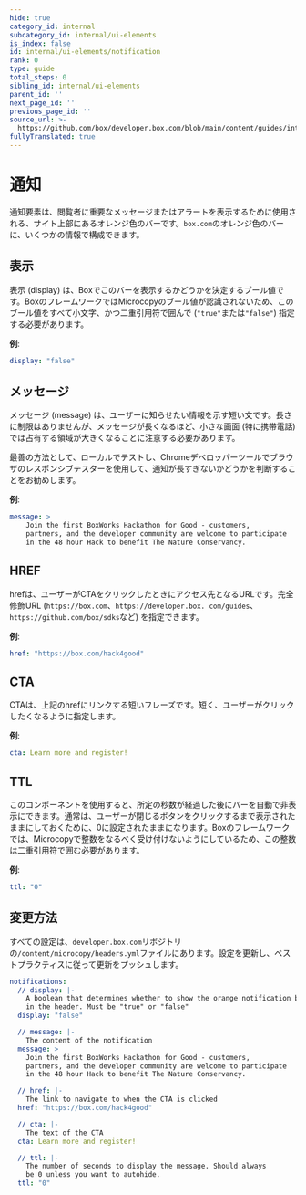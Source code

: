 ```yaml
---
hide: true
category_id: internal
subcategory_id: internal/ui-elements
is_index: false
id: internal/ui-elements/notification
rank: 0
type: guide
total_steps: 0
sibling_id: internal/ui-elements
parent_id: ''
next_page_id: ''
previous_page_id: ''
source_url: >-
  https://github.com/box/developer.box.com/blob/main/content/guides/internal/ui-elements/notification.md
fullyTranslated: true
---
```

<!-- does not need translation -->

# 通知

通知要素は、閲覧者に重要なメッセージまたはアラートを表示するために使用される、サイト上部にあるオレンジ色のバーです。`box.com`のオレンジ色のバーに、いくつかの情報で構成できます。

## 表示

表示 (display) は、Boxでこのバーを表示するかどうかを決定するブール値です。BoxのフレームワークではMicrocopyのブール値が認識されないため、このブール値をすべて小文字、かつ二重引用符で囲んで (`"true"`または`"false"`) 指定する必要があります。

**例**:

```yaml
display: "false"
```

## メッセージ

メッセージ (message) は、ユーザーに知らせたい情報を示す短い文です。長さに制限はありませんが、メッセージが長くなるほど、小さな画面 (特に携帯電話) では占有する領域が大きくなることに注意する必要があります。

最善の方法として、ローカルでテストし、Chromeデベロッパーツールでブラウザのレスポンシブテスターを使用して、通知が長すぎないかどうかを判断することをお勧めします。

**例**:

```yaml
message: >
    Join the first BoxWorks Hackathon for Good - customers,
    partners, and the developer community are welcome to participate
    in the 48 hour Hack to benefit The Nature Conservancy.
```

## HREF

hrefは、ユーザーがCTAをクリックしたときにアクセス先となるURLです。完全修飾URL (`https://box.com`、`https://developer.box.
com/guides`、`https://github.com/box/sdks`など) を指定できます。

**例**:

```yaml
href: "https://box.com/hack4good"
```

## CTA

CTAは、上記のhrefにリンクする短いフレーズです。短く、ユーザーがクリックしたくなるように指定します。

**例**:

```yaml
cta: Learn more and register!
```

## TTL

このコンポーネントを使用すると、所定の秒数が経過した後にバーを自動で非表示にできます。通常は、ユーザーが閉じるボタンをクリックするまで表示されたままにしておくために、0に設定されたままになります。Boxのフレームワークでは、Microcopyで整数をなるべく受け付けないようにしているため、この整数は二重引用符で囲む必要があります。

**例**:

```yaml
ttl: "0"
```

## 変更方法

すべての設定は、`developer.box.com`リポジトリの`/content/microcopy/headers.yml`ファイルにあります。設定を更新し、ベストプラクティスに従って更新をプッシュします。

```yaml
notifications:
  // display: |-
    A boolean that determines whether to show the orange notification bar
    in the header. Must be "true" or "false"
  display: "false"

  // message: |-
    The content of the notification
  message: >
    Join the first BoxWorks Hackathon for Good - customers,
    partners, and the developer community are welcome to participate
    in the 48 hour Hack to benefit The Nature Conservancy.

  // href: |-
    The link to navigate to when the CTA is clicked
  href: "https://box.com/hack4good"

  // cta: |-
    The text of the CTA
  cta: Learn more and register!

  // ttl: |-
    The number of seconds to display the message. Should always
    be 0 unless you want to autohide.
  ttl: "0"
```
